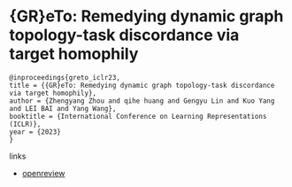 # {GR}eTo: Remedying dynamic graph topology-task discordance via target homophily

```
@inproceedings{greto_iclr23,
title = {{GR}eTo: Remedying dynamic graph topology-task discordance via target homophily},
author = {Zhengyang Zhou and qihe huang and Gengyu Lin and Kuo Yang and LEI BAI and Yang Wang},
booktitle = {International Conference on Learning Representations (ICLR)},
year = {2023}
}
```

links
- [openreview](https://openreview.net/forum?id=8duT3mi_5n)
